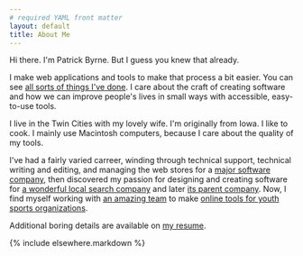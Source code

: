 ```yaml
---
# required YAML front matter
layout: default
title: About Me
---
```


Hi there. I'm Patrick Byrne. But I guess you knew that already.

I make web applications and tools to make that process a bit easier. You can
see [all sorts of things I've done](/projects/). I care about the
craft of creating software and how we can improve people's lives in small ways
with accessible, easy-to-use tools.

I live in the Twin Cities with my lovely wife. I'm originally from Iowa.  I
like to cook. I mainly use Macintosh computers, because I care about the
quality of my tools.

I've had a fairly varied carreer, winding through technical support, technical
writing and editing, and managing the web stores for a [major software
company](http://learningcompany.com/), then discovered my passion for designing
and creating software for [a wonderful local search
company](http://planetdiscover.com/) and later [its parent
company](http://gannett.com/). Now, I find myself working with [an amazing
team](http://tstmedia.com/) to make [online tools for youth sports
organizations](http://ngin.com/).

Additional boring details are available on [my resume](/assets/files/resume.pdf).

{% include elsewhere.markdown %}
